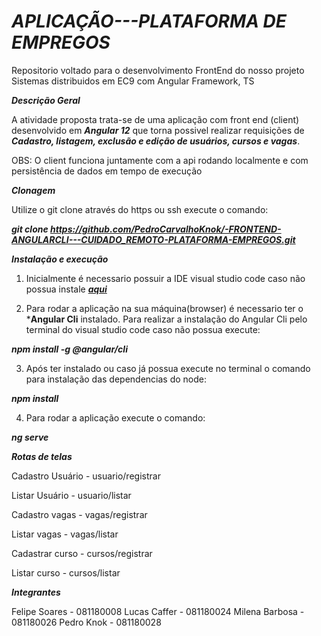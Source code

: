 # ***APLICAÇÃO---PLATAFORMA DE EMPREGOS***

Repositorio voltado para o desenvolvimento FrontEnd do nosso projeto Sistemas distribuidos em EC9 com Angular Framework, TS


***Descrição Geral***

A atividade proposta trata-se de uma aplicação com front end (client) desenvolvido em ***Angular 12***
que torna possivel realizar requisições de ***Cadastro, listagem, exclusão e edição de usuários, cursos e vagas***.

OBS: O client funciona juntamente com a api rodando localmente e com persistência de dados em tempo de execução

***Clonagem***

Utilize o git clone através do https ou ssh
execute o comando:

***git clone https://github.com/PedroCarvalhoKnok/-FRONTEND-ANGULARCLI---CUIDADO_REMOTO-PLATAFORMA-EMPREGOS.git***

***Instalação e execução***

1. Inicialmente é necessario possuir a IDE visual studio code caso não possua instale  ***[aqui](https://code.visualstudio.com/download)***

2. Para rodar a aplicação na sua máquina(browser) é necessario ter o ***Angular Cli** instalado.
Para realizar a instalação do Angular Cli pelo terminal do visual studio code caso não possua execute:

***npm install -g @angular/cli***

3. Após ter instalado ou caso já possua execute no terminal o comando para instalação das dependencias do node:

***npm install***

4. Para rodar a aplicação execute o comando:

***ng serve***


***Rotas de telas***

Cadastro Usuário - usuario/registrar

Listar Usuário - usuario/listar

Cadastro vagas - vagas/registrar

Listar vagas - vagas/listar

Cadastrar curso - cursos/registrar

Listar curso - cursos/listar

***Integrantes***

Felipe Soares - 081180008
Lucas Caffer - 081180024
Milena Barbosa - 081180026
Pedro Knok - 081180028

